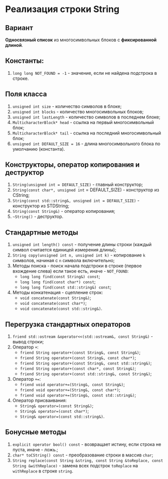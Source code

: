 # Реализация строки String

## Вариант
**Односвязный список** из многосимвольных блоков с **фиксированной длиной**.

## Константы:
1. `long long NOT_FOUND = -1` - значение, если не найдена подстрока в строке.

## Поля класса
1. `unsigned int size` - количество символов в блоке;
2. `unsigned int blocks` - количество многосимвольных блоков;
3. `unsigned int lastLength` - количество символов в последнем блоке;
4. `MulticharacterBlock* head` - ссылка на первый многосимвольный блок;
5. `MulticharacterBlock* tail` - ссылка на последний многосимвольный блок;
6. `unsigned int DEFAULT_SIZE = 16` - длина многосимвольного блока по умолчанию (константа).

## Конструкторы, оператор копирования и деструктор
1. `String(unsigned int = DEFAULT_SIZE)` - главный конструктор;
2. `String(const char*, unsigned int` = DEFAULT_SIZE) - конструктор из CString;
3. `String(const std::string&, unsigned int = DEFAULT_SIZE)` - конструктор из STDString;
4. `String(const String&)` - оператор копирования;
5. `~String()` - деструктор.

## Cтандартные методы
1. `unsigned int length() const` - получение длины строки (каждый символ считается единицей измерения длины);
2. `String copy(unsigned int n, unsigned int k)` - копирование `k` символов, начиная с `n` символа включительно;
3. Методы поиска - поиск начала подстроки в строке (первое вхождение слева) если такое есть, иначе - `NOT_FOUND`:
    - `long long find(const String&) const`;
    - `long long find(const char*) const`;
    - `long long find(const std::string&) const`;
4. Методы конкатенация - сцепление строк:
    - `void concatenate(const String&)`;
    - `void concatenate(const char*)`;
    - `void concatenate(const std::string&)`.

## Перегрузка стандартных операторов
1. `friend std::ostream &operator<<(std::ostream&, const String&)` - вывод строки;
2. Оператор `+`:
    - `friend String operator+(const String&, const String&)`;
    - `friend String operator+(const String&, const char*)`;
    - `friend String operator+(const String&, const std::string&)`;
    - `friend String operator+(const char*, const String&)`;
    - `friend String operator+(const std::string&, const String&)`;
3. Оператор `+=`:
    - `friend void operator+=(String&, const String&)`;
    - `friend void operator+=(String&, const char*)`;
    - `friend void operator+=(String&, const std::string&)`;
4. Оператор присваивания:
    - `String& operator=(const String&)`;
    - `String& operator=(const char*)`;
    - `String& operator=(const std::string&)`.

## Бонусные методы
1. `explicit operator bool() const` - возвращает истину, если строка не пуста, иначе - ложь.;
2. `char* toCString() const` - преобразование строки в массив `char`;
3. `String replace(const String &string, const String &toReplace, const String &withReplace)` - замена всех подстрок `toReplace` на `withReplace` в строке `string`.